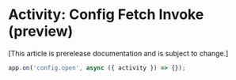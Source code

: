 # Activity: Config Fetch Invoke (preview)

[This article is prerelease documentation and is subject to change.]

```typescript
app.on('config.open', async ({ activity }) => {});
```